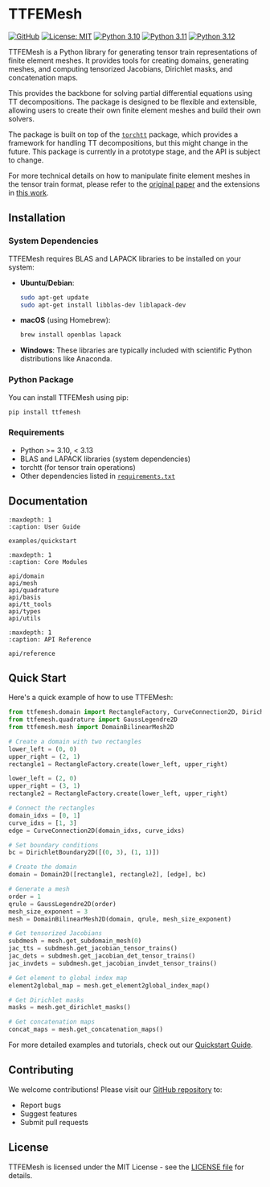 # TTFEMesh

[![GitHub](https://img.shields.io/badge/GitHub-TT--FEMesh-black?style=flat&logo=github)](https://github.com/MazenAli/TT-FEMesh)
[![License: MIT](https://img.shields.io/badge/License-MIT-yellow.svg)](https://opensource.org/licenses/MIT)
[![Python 3.10](https://img.shields.io/badge/python-3.10-blue)](https://www.python.org/downloads/)
[![Python 3.11](https://img.shields.io/badge/python-3.11-blue)](https://www.python.org/downloads/)
[![Python 3.12](https://img.shields.io/badge/python-3.12-blue)](https://www.python.org/downloads/)

TTFEMesh is a Python library for generating tensor train representations of finite element meshes.
It provides tools for creating domains, generating meshes, and computing tensorized Jacobians, Dirichlet masks, and concatenation maps.

This provides the backbone for solving partial
differential equations using TT decompositions. The package is designed
to be flexible and extensible, allowing users to create their own finite element
meshes and build their own solvers.

The package is built on top of the [`torchtt`](https://github.com/ion-g-ion/torchTT) package, which provides a framework
for handling TT decompositions, but this might change in the future.
This package is currently in a prototype stage, and the API is subject to change.

For more technical details on how to manipulate finite element meshes in the tensor train format,
please refer to the [original paper](https://arxiv.org/abs/1802.02839) and the
extensions in [this work](https://www.mdpi.com/2227-7390/12/20/3277).

## Installation

### System Dependencies

TTFEMesh requires BLAS and LAPACK libraries to be installed on your system:

- **Ubuntu/Debian**:
  ```bash
  sudo apt-get update
  sudo apt-get install libblas-dev liblapack-dev
  ```

- **macOS** (using Homebrew):
  ```bash
  brew install openblas lapack
  ```

- **Windows**:
  These libraries are typically included with scientific Python distributions like Anaconda.

### Python Package

You can install TTFEMesh using pip:

```bash
pip install ttfemesh
```

### Requirements

- Python >= 3.10, < 3.13
- BLAS and LAPACK libraries (system dependencies)
- torchtt (for tensor train operations)
- Other dependencies listed in [`requirements.txt`](https://github.com/MazenAli/TT-FEMesh/blob/main/requirements.txt)

## Documentation

```{toctree}
:maxdepth: 1
:caption: User Guide

examples/quickstart
```

```{toctree}
:maxdepth: 1
:caption: Core Modules

api/domain
api/mesh
api/quadrature
api/basis
api/tt_tools
api/types
api/utils
```

```{toctree}
:maxdepth: 1
:caption: API Reference

api/reference
```

## Quick Start

Here's a quick example of how to use TTFEMesh:

```python
from ttfemesh.domain import RectangleFactory, CurveConnection2D, DirichletBoundary2D, Domain2D
from ttfemesh.quadrature import GaussLegendre2D
from ttfemesh.mesh import DomainBilinearMesh2D

# Create a domain with two rectangles
lower_left = (0, 0)
upper_right = (2, 1)
rectangle1 = RectangleFactory.create(lower_left, upper_right)

lower_left = (2, 0)
upper_right = (3, 1)
rectangle2 = RectangleFactory.create(lower_left, upper_right)

# Connect the rectangles
domain_idxs = [0, 1]
curve_idxs = [1, 3]
edge = CurveConnection2D(domain_idxs, curve_idxs)

# Set boundary conditions
bc = DirichletBoundary2D([(0, 3), (1, 1)])

# Create the domain
domain = Domain2D([rectangle1, rectangle2], [edge], bc)

# Generate a mesh
order = 1
qrule = GaussLegendre2D(order)
mesh_size_exponent = 3
mesh = DomainBilinearMesh2D(domain, qrule, mesh_size_exponent)

# Get tensorized Jacobians
subdmesh = mesh.get_subdomain_mesh(0)
jac_tts = subdmesh.get_jacobian_tensor_trains()
jac_dets = subdmesh.get_jacobian_det_tensor_trains()
jac_invdets = subdmesh.get_jacobian_invdet_tensor_trains()

# Get element to global index map
element2global_map = mesh.get_element2global_index_map()

# Get Dirichlet masks
masks = mesh.get_dirichlet_masks()

# Get concatenation maps
concat_maps = mesh.get_concatenation_maps()
```

For more detailed examples and tutorials, check out our [Quickstart Guide](examples/quickstart.md).

## Contributing

We welcome contributions! Please visit our [GitHub repository](https://github.com/MazenAli/TT-FEMesh) to:
- Report bugs
- Suggest features
- Submit pull requests

## License

TTFEMesh is licensed under the MIT License - see the [LICENSE file](https://github.com/MazenAli/TT-FEMesh/blob/main/LICENSE) for details. 